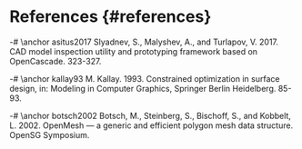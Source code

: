 References {#references}
===========================

-# \anchor asitus2017 Slyadnev, S., Malyshev, A., and Turlapov, V. 2017. CAD model inspection utility and prototyping framework based on OpenCascade. 323-327.

-# \anchor kallay93 M. Kallay. 1993. Constrained optimization in surface design, in: Modeling in Computer Graphics, Springer Berlin Heidelberg. 85-93.

-# \anchor botsch2002 Botsch, M., Steinberg, S., Bischoff, S., and Kobbelt, L. 2002. OpenMesh &mdash; a generic and efficient polygon mesh data structure. OpenSG Symposium.
